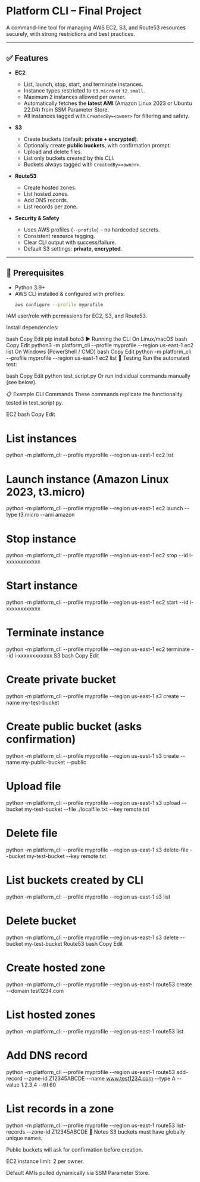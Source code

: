 # Platform CLI – Final Project

A command-line tool for managing AWS EC2, S3, and Route53 resources securely, with strong restrictions and best practices.

---

## ✅ Features

- **EC2**
  - List, launch, stop, start, and terminate instances.
  - Instance types restricted to `t3.micro` or `t2.small`.
  - Maximum 2 instances allowed per owner.
  - Automatically fetches the **latest AMI** (Amazon Linux 2023 or Ubuntu 22.04) from SSM Parameter Store.
  - All instances tagged with `CreatedBy=<owner>` for filtering and safety.

- **S3**
  - Create buckets (default: **private + encrypted**).
  - Optionally create **public buckets**, with confirmation prompt.
  - Upload and delete files.
  - List only buckets created by this CLI.
  - Buckets always tagged with `CreatedBy=<owner>`.

- **Route53**
  - Create hosted zones.
  - List hosted zones.
  - Add DNS records.
  - List records per zone.

- **Security & Safety**
  - Uses AWS profiles (`--profile`) – no hardcoded secrets.
  - Consistent resource tagging.
  - Clear CLI output with success/failure.
  - Default S3 settings: **private, encrypted**.

---

## 🔧 Prerequisites

- Python 3.9+
- AWS CLI installed & configured with profiles:
  ```bash
  aws configure --profile myprofile
IAM user/role with permissions for EC2, S3, and Route53.

Install dependencies:

bash
Copy
Edit
pip install boto3
▶️ Running the CLI
On Linux/macOS
bash
Copy
Edit
python3 -m platform_cli --profile myprofile --region us-east-1 ec2 list
On Windows (PowerShell / CMD)
bash
Copy
Edit
python -m platform_cli --profile myprofile --region us-east-1 ec2 list
🧪 Testing
Run the automated test:

bash
Copy
Edit
python test_script.py
Or run individual commands manually (see below).

📋 Example CLI Commands
These commands replicate the functionality tested in test_script.py.

EC2
bash
Copy
Edit
# List instances
python -m platform_cli --profile myprofile --region us-east-1 ec2 list

# Launch instance (Amazon Linux 2023, t3.micro)
python -m platform_cli --profile myprofile --region us-east-1 ec2 launch --type t3.micro --ami amazon

# Stop instance
python -m platform_cli --profile myprofile --region us-east-1 ec2 stop --id i-xxxxxxxxxxxx

# Start instance
python -m platform_cli --profile myprofile --region us-east-1 ec2 start --id i-xxxxxxxxxxxx

# Terminate instance
python -m platform_cli --profile myprofile --region us-east-1 ec2 terminate --id i-xxxxxxxxxxxx
S3
bash
Copy
Edit
# Create private bucket
python -m platform_cli --profile myprofile --region us-east-1 s3 create --name my-test-bucket

# Create public bucket (asks confirmation)
python -m platform_cli --profile myprofile --region us-east-1 s3 create --name my-public-bucket --public

# Upload file
python -m platform_cli --profile myprofile --region us-east-1 s3 upload --bucket my-test-bucket --file ./localfile.txt --key remote.txt

# Delete file
python -m platform_cli --profile myprofile --region us-east-1 s3 delete-file --bucket my-test-bucket --key remote.txt

# List buckets created by CLI
python -m platform_cli --profile myprofile --region us-east-1 s3 list

# Delete bucket
python -m platform_cli --profile myprofile --region us-east-1 s3 delete --bucket my-test-bucket
Route53
bash
Copy
Edit
# Create hosted zone
python -m platform_cli --profile myprofile --region us-east-1 route53 create --domain test1234.com

# List hosted zones
python -m platform_cli --profile myprofile --region us-east-1 route53 list

# Add DNS record
python -m platform_cli --profile myprofile --region us-east-1 route53 add-record --zone-id Z12345ABCDE --name www.test1234.com --type A --value 1.2.3.4 --ttl 60

# List records in a zone
python -m platform_cli --profile myprofile --region us-east-1 route53 list-records --zone-id Z12345ABCDE
📌 Notes
S3 buckets must have globally unique names.

Public buckets will ask for confirmation before creation.

EC2 instance limit: 2 per owner.

Default AMIs pulled dynamically via SSM Parameter Store.
